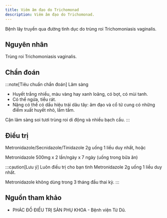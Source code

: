 ```yaml
---
title: Viêm âm đạo do Trichomonad
description: Viêm âm đạo do Trichomonad.
---
```


Bệnh lây truyền qua đường tình dục do trùng roi Trichomoniasis vaginalis.

## Nguyên nhân

Trùng roi Trichomoniasis vaginalis.

## Chẩn đoán

:::note[Tiêu chuẩn chẩn đoán]
Lâm sàng

- Huyết trắng nhiều, màu vàng hay xanh loãng, có bọt, có mùi tanh.
- Có thể ngứa, tiểu rát.
- Nặng có thể có dấu hiệu trái dâu tây: âm đạo và cổ tử cung có những điểm xuất huyết nhỏ, lấm tấm.

Cận lâm sàng soi tươi trùng roi di động và nhiều bạch cầu.
:::

## Điều trị

Metronidazole/Secnidazole/Tinidazole 2g uống 1 liều duy nhất, hoặc

Metronidazole 500mg x 2 lần/ngày x 7 ngày (uống trong bữa ăn)

:::caution[Lưu ý]
Luôn điều trị cho bạn tình Metronidazole 2g uống 1 liều duy nhất.

Metronidazole không dùng trong 3 tháng đầu thai kỳ.
:::

## Nguồn tham khảo

- PHÁC ĐỒ ĐIỀU TRỊ SẢN PHỤ KHOA - Bệnh viện Từ Dũ.
